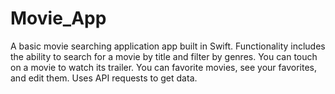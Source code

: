# Movie_App
A basic movie searching application app built in Swift. Functionality includes the ability to search for a movie by title and filter by genres. You can touch on a movie to watch its trailer. You can favorite movies, see your favorites, and edit them. Uses API requests to get data.
